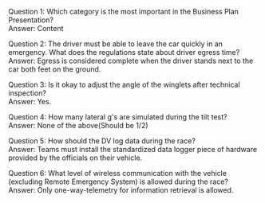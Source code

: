 Question 1: Which category is the most important in the Business Plan Presentation?  
Answer: Content  
  
Question 2: The driver must be able to leave the car quickly in an emergency. What does the regulations state about driver egress time?  
Answer: Egress is considered complete when the driver stands next to the car both feet on the ground.  
  
Question 3: Is it okay to adjust the angle of the winglets after technical inspection?  
Answer: Yes.  
  
Question 4: How many lateral g's are simulated during the tilt test?  
Answer: None of the above(Should be 1/2)  
  
Question 5: How should the DV log data during the race?  
Answer: Teams must install the standardized data logger piece of hardware provided by the officials on their vehicle.  
  
Question 6: What level of wireless communication with the vehicle (excluding Remote Emergency System) is allowed during the race?  
Answer: Only one-way-telemetry for information retrieval is allowed.  
